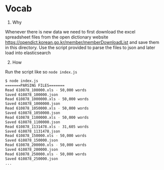 # Vocab

1) Why

Whenever there is new data we need to first download the excel spreadsheet files from the open dictionary website https://opendict.korean.go.kr/member/memberDownloadList and save them in this directory.
Use the script provided to parse the files to json and later load into elasticsearch

2) How

Run the script like so `node index.js`

```bash
$ node index.js
=======PARSING FILES=======
Read 610878_100000.xls - 50,000 words
Saved 610878_100000.json
Read 610878_1000000.xls - 50,000 words
Saved 610878_1000000.json
Read 610878_1050000.xls - 50,000 words
Saved 610878_1050000.json
Read 610878_1100000.xls - 50,000 words
Saved 610878_1100000.json
Read 610878_1131478.xls - 31,605 words
Saved 610878_1131478.json
Read 610878_150000.xls - 50,000 words
Saved 610878_150000.json
Read 610878_200000.xls - 50,000 words
Saved 610878_200000.json
Read 610878_250000.xls - 50,000 words
Saved 610878_250000.json
...
```